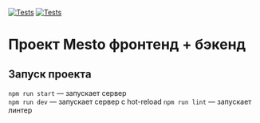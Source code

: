 [![Tests](../../actions/workflows/tests-13-sprint.yml/badge.svg)](../../actions/workflows/tests-13-sprint.yml) [![Tests](../../actions/workflows/tests-14-sprint.yml/badge.svg)](../../actions/workflows/tests-14-sprint.yml)

# Проект Mesto фронтенд + бэкенд

## Запуск проекта

`npm run start` — запускает сервер  
`npm run dev` — запускает сервер с hot-reload
`npm run lint` — запускает линтер
